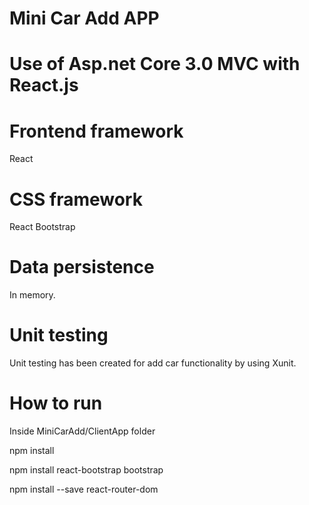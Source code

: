 # Mini Car Add APP

# Use of Asp.net Core 3.0 MVC with React.js

# Frontend framework
React

# CSS framework

React Bootstrap

# Data persistence

In memory.

# Unit testing

Unit testing has been created for add car functionality by using Xunit.

# How to run

Inside MiniCarAdd/ClientApp folder

npm install

npm install react-bootstrap bootstrap

npm install --save react-router-dom
